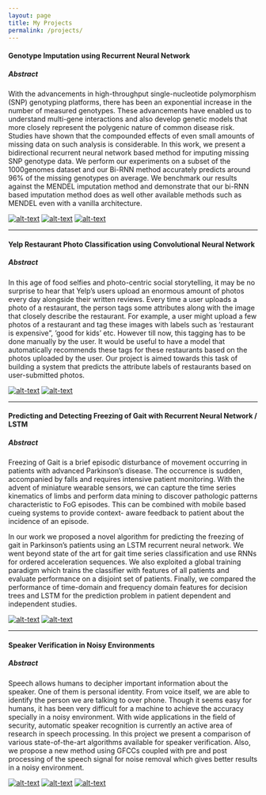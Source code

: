 ```yaml
---
layout: page
title: My Projects
permalink: /projects/
---
```


#### **Genotype Imputation using Recurrent Neural Network**

##### **Abstract**  

With the advancements in high-throughput single-nucleotide polymorphism (SNP) genotyping platforms, there has been an exponential increase in the number of measured genotypes. These advancements have enabled us to understand multi-gene interactions and also develop genetic models that more closely represent the polygenic nature of common disease risk. Studies have shown that the compounded effects of even small amounts of missing data on such analysis is considerable. In this work, we present a bidirectional recurrent neural network based method for imputing missing SNP genotype data. We perform our experiments on a subset of the 1000genomes dataset and our Bi-RNN method accurately predicts around 96% of the missing genotypes on average. We benchmark our results against the MENDEL imputation method and demonstrate that our bi-RNN based imputation method does as well other available methods such as MENDEL even with a vanilla architecture.  

[![alt-text](https://github.com/favicon.ico)](https://github.com/deepakmuralidharan/CM229-Genotype-Imputation-using-Bidirectional-RNN) [![alt-text](http://icons.iconarchive.com/icons/graphicloads/filetype/32/pdf-icon.png)](https://github.com/deepakmuralidharan/CM229-Genotype-Imputation-using-Bidirectional-RNN/blob/master/cm229-final-report.pdf)
[![alt-text](http://icons.veryicon.com/32/System/Filetype%201/ppt.png)](https://github.com/deepakmuralidharan/CM229-Genotype-Imputation-using-Bidirectional-RNN/blob/master/cm229-final-presentation.pdf)  

---

#### **Yelp Restaurant Photo Classification using Convolutional Neural Network**  

##### **Abstract**  

In this age of food selfies and photo-centric social storytelling, it may be no surprise to hear that Yelp’s users upload an enormous amount of photos every day alongside their written reviews. Every time a user uploads a photo of a restaurant, the person tags some attributes along with the image that closely describe the restaurant. For example, a user might upload a few photos of a restaurant and tag these images with labels such as ’restaurant is expensive”, ’good for kids’ etc. However till now, this tagging has to be done manually by the user. It would be useful to have a model that automatically recommends these tags for these restaurants based on the photos uploaded by the user. Our project is aimed towards this task of building a system that predicts the attribute labels of restaurants based on user-submitted photos.  

[![alt-text](https://github.com/favicon.ico)](https://github.com/deepakmuralidharan/CS249-Yelp-Restaurant-Photo-Classification-Challenge) [![alt-text](http://icons.iconarchive.com/icons/graphicloads/filetype/32/pdf-icon.png)](https://github.com/deepakmuralidharan/CS249-Yelp-Restaurant-Photo-Classification-Challenge/blob/master/reports_and_votes/report_final.pdf)  

---

#### **Predicting and Detecting Freezing of Gait with Recurrent Neural Network / LSTM**  

##### **Abstract**  

Freezing of Gait is a brief episodic disturbance of movement occurring in patients with advanced Parkinson’s disease. The occurrence is sudden, accompanied by falls and requires intensive patient monitoring. With the advent of miniature wearable sensors, we can capture the time series kinematics of limbs and perform data mining to discover pathologic patterns characteristic to FoG episodes. This can be combined with mobile based cueing systems to provide context- aware feedback to patient about the incidence of an episode.  

In our work we proposed a novel algorithm for predicting the freezing of gait in Parkinson’s patients using an LSTM recurrent neural network. We went beyond state of the art for gait time series classification and use RNNs for ordered acceleration sequences. We also exploited a global training paradigm which trains the classifier with features of all patients and evaluate performance on a disjoint set of patients. Finally, we compared the performance of time-domain and frequency domain features for decision trees and LSTM for the prediction problem in patient dependent and independent studies.  

[![alt-text](http://icons.iconarchive.com/icons/graphicloads/filetype/32/pdf-icon.png)](https://www.dropbox.com/s/uk5wf6zhz8q8aqp/Our_report.pdf?dl=0)
[![alt-text](http://icons.veryicon.com/32/System/Filetype%201/ppt.png)](https://www.dropbox.com/home?preview=Poster-2.pdf)      

---

#### **Speaker Verification in Noisy Environments**  

##### **Abstract**  

Speech allows humans to decipher important information about the speaker. One of them is personal identity. From voice itself, we are able to identify the person we are talking to over phone. Though it seems easy for humans, it has been very difficult for a machine to achieve the accuracy specially in a noisy environment. With wide applications in the field of security, automatic speaker recognition is currently an active area of research in speech processing. In this project we present a comparison of various state-of-the-art algorithms available for speaker verification. Also, we propose a new method using GFCCs coupled with pre and post processing of the speech signal for noise removal which gives better results in a noisy environment.

[![alt-text](https://github.com/favicon.ico)](https://github.com/ShubhamAgarwal12/Automatic-Speaker-Recognition) [![alt-text](http://icons.iconarchive.com/icons/graphicloads/filetype/32/pdf-icon.png)](https://github.com/ShubhamAgarwal12/Automatic-Speaker-Recognition/blob/master/report.pdf)
[![alt-text](http://icons.veryicon.com/32/System/Filetype%201/ppt.png)](https://github.com/ShubhamAgarwal12/Automatic-Speaker-Recognition/blob/master/presentation.pdf)    
